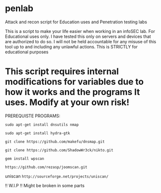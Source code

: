 # penlab
Attack and recon script for Education uses and Penetration testing labs

This  is a script to make your life easier when working in an  infoSEC lab. 
For Educational uses only.  I have tested this only on servers and devices that are authorized to do so. 
I will not be held accountable for any misuse of this tool up to and including any unlawful actions.
This is STRICTLY for educational purposes



# This script requires internal modifications for variables due to how it works and the programs It uses. Modify at your own risk!



PREREQUISTE PROGRAMS:

`sudo apt-get install dnsutils nmap`

`sudo apt-get install hydra-gtk`

`git clone https://github.com/makefu/dnsmap.git`

`git clone https://github.com/ShadowWr3ck/nikto.git`

`gem install wpscan`

`https://github.com/rezasp/joomscan.git`

uniscan
  `http://sourceforge.net/projects/uniscan/`



!! W.I.P !!
Might be broken in some parts

